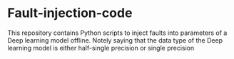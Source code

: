 # Fault-injection-code
This repository contains Python scripts to inject faults into parameters of a Deep learning model offline.
Notely saying that the data type of the Deep learning model is either half-single precision or single precision
